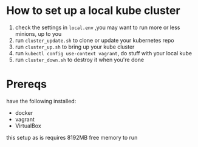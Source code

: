 # How to set up a local kube cluster

1. check the settings in `local.env` ,you may want to run more or less minions, up to you
2. run `cluster_update.sh` to clone or update your kubernetes repo
3. run `cluster_up.sh` to bring up your kube cluster
4. run `kubectl config use-context vagrant`, do stuff with your local kube
5. run `cluster_down.sh` to destroy it when you're done

# Prereqs

have the following installed:

- docker
- vagrant
- VirtualBox

this setup as is requires 8192MB free memory to run

